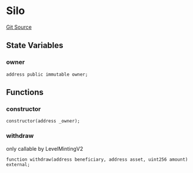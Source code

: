 # Silo
[Git Source](https://github.com/Level-Money/contracts/blob/cdcafc63c9abdb8c667176cf6dd45d63276ad690/src/v2/usd/Silo.sol)


## State Variables
### owner

```solidity
address public immutable owner;
```


## Functions
### constructor


```solidity
constructor(address _owner);
```

### withdraw

only callable by LevelMintingV2


```solidity
function withdraw(address beneficiary, address asset, uint256 amount) external;
```

